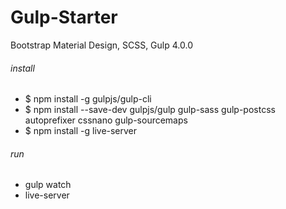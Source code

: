 # Gulp-Starter
Bootstrap Material Design, SCSS, Gulp 4.0.0

###### install
- $ npm install -g gulpjs/gulp-cli
- $ npm install --save-dev gulpjs/gulp gulp-sass gulp-postcss autoprefixer cssnano gulp-sourcemaps
- $ npm install -g live-server

###### run
- gulp watch
- live-server